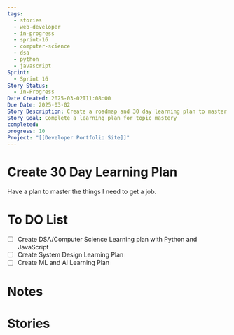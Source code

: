 ```yaml
---
tags:
  - stories
  - web-developer
  - in-progress
  - sprint-16
  - computer-science
  - dsa
  - python
  - javascript
Sprint:
  - Sprint 16
Story Status:
  - In-Progress
Date Created: 2025-03-02T11:08:00
Due Date: 2025-03-02
Story Description: Create a roadmap and 30 day learning plan to master DSA and System Design + ML
Story Goal: Complete a learning plan for topic mastery
completed: 
progress: 10
Project: "[[Developer Portfolio Site]]"
---
```

# Create 30 Day Learning Plan

Have a plan to master the things I need to get a job.

# To DO List
- [ ] Create DSA/Computer Science Learning plan with Python and JavaScript
- [ ] Create System Design Learning Plan
- [ ] Create ML and AI Learning Plan

# Notes

# Stories
